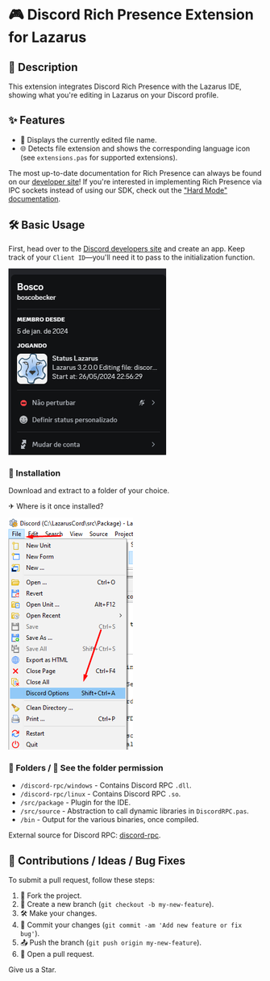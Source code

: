 # 🎮 Discord Rich Presence Extension for Lazarus

## 📖 Description
This extension integrates Discord Rich Presence with the Lazarus IDE, showing what you're editing in Lazarus on your Discord profile.

## ✨ Features
* 📂 Displays the currently edited file name.
* 🌐 Detects file extension and shows the corresponding language icon (see `extensions.pas` for supported extensions).

The most up-to-date documentation for Rich Presence can always be found on our [developer site](https://discordapp.com/developers/docs/rich-presence/how-to)! 
If you're interested in implementing Rich Presence via IPC sockets instead of using our SDK, check out the ["Hard Mode" documentation](https://github.com/discordapp/discord-rpc/blob/master/documentation/hard-mode.md).

## 🛠️ Basic Usage
First, head over to the [Discord developers site](https://discordapp.com/developers/applications/me) and create an app. Keep track of your `Client ID`—you'll need it to pass to the initialization function.

![image](imgs/Discord1.png)


### 💾 Installation
Download and extract to a folder of your choice.

✈ Where is it once installed?

![image](imgs/Lazarus1.png)


### 📂 Folders / 🚨 See the folder permission

- `/discord-rpc/windows` - Contains Discord RPC `.dll`.
- `/discord-rpc/linux` - Contains Discord RPC `.so`.
- `/src/package` - Plugin for the IDE.
- `/src/source` - Abstraction to call dynamic libraries in `DiscordRPC.pas`.
- `/bin` - Output for the various binaries, once compiled.

External source for Discord RPC: [discord-rpc](https://github.com/discord/discord-rpc).

## 💬 Contributions / Ideas / Bug Fixes
To submit a pull request, follow these steps:

1. 🍴 Fork the project.
2. 🌿 Create a new branch (`git checkout -b my-new-feature`).
3. 🛠️ Make your changes.
4. 💾 Commit your changes (`git commit -am 'Add new feature or fix bug'`).
5. 📤 Push the branch (`git push origin my-new-feature`).
6. 🔄 Open a pull request.

Give us a Star.
